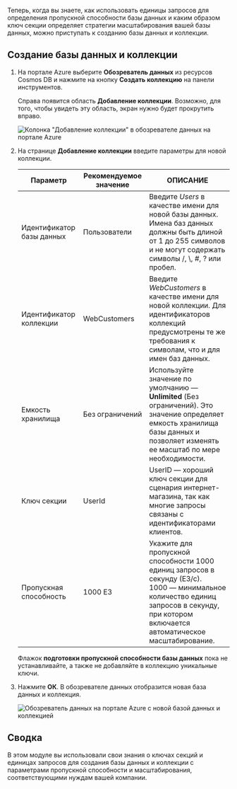 Теперь, когда вы знаете, как использовать единицы запросов для определения пропускной способности базы данных и каким образом ключ секции определяет стратегии масштабирования вашей базы данных, можно приступать к созданию базы данных и коллекции.

## <a name="creating-your-database-and-collection"></a>Создание базы данных и коллекции

1. На портале Azure выберите **Обозреватель данных** из ресурсов Cosmos DB и нажмите на кнопку **Создать коллекцию** на панели инструментов.
    
    Справа появится область **Добавление коллекции**. Возможно, для того, чтобы увидеть эту область, экран нужно будет прокрутить вправо.

    ![Колонка "Добавление коллекции" в обозревателе данных на портале Azure](../media/5-create-a-database-and-collection/azure-cosmosdb-data-explorer.png)

2. На странице **Добавление коллекции** введите параметры для новой коллекции.

    Параметр | Рекомендуемое значение | ОПИСАНИЕ
    --------|-----------------|-------------
    Идентификатор базы данных      | Пользователи         | Введите *Users* в качестве имени для новой базы данных. Имена баз данных должны быть длиной от 1 до 255 символов и не могут содержать символы /, \\, #, ? или пробел.
    Идентификатор коллекции    | WebCustomers  | Введите *WebCustomers* в качестве имени для новой коллекции. Для идентификаторов коллекций предусмотрены те же требования к символам, что и для имен баз данных.
    Емкость хранилища | Без ограничений     | Используйте значение по умолчанию — **Unlimited** (Без ограничений). Это значение определяет емкость хранилища базы данных и позволяет изменять ее масштаб по мере необходимости.
    Ключ секции    | UserId        | UserID — хороший ключ секции для сценария интернет-магазина, так как многие запросы связаны с идентификаторами клиентов.
    Пропускная способность       |1000 ЕЗ        | Укажите для пропускной способности 1000 единиц запросов в секунду (ЕЗ/с). 1000 — минимальное количество единиц запросов в секунду, при котором включается автоматическое масштабирование.
    
    Флажок **подготовки пропускной способности базы данных** пока не устанавливайте, а также не добавляйте в коллекцию уникальные ключи. 
    
3. Нажмите **ОК**. В обозревателе данных отобразится новая база данных и коллекция.

    ![Обозреватель данных на портале Azure с новой базой данных и коллекцией](../media/5-create-a-database-and-collection/azure-cosmos-db-new-collection.png)

## <a name="summary"></a>Сводка

В этом модуле вы использовали свои знания о ключах секций и единицах запросов для создания базы данных и коллекции с параметрами пропускной способности и масштабирования, соответствующими нуждам вашей компании.